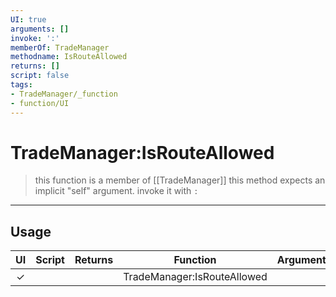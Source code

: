 ```yaml
---
UI: true
arguments: []
invoke: ':'
memberOf: TradeManager
methodname: IsRouteAllowed
returns: []
script: false
tags:
- TradeManager/_function
- function/UI
---
```

# TradeManager:IsRouteAllowed
> this function is a member of [[TradeManager]]
> this method expects an implicit "self" argument. invoke it with `:`
-----
## Usage
|  UI | Script | Returns | Function | Arguments |
|:---:|:------:|-------:|:--------:|:---------|
|✓| ||TradeManager:IsRouteAllowed||
